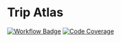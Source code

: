 # Trip Atlas

[![Workflow Badge](https://github.com/JacquesLucke/tripatlas/actions/workflows/build_and_deploy.yml/badge.svg)](https://github.com/JacquesLucke/tripatlas/actions)
[![Code Coverage](https://codecov.io/gh/JacquesLucke/tripatlas/branch/main/graph/badge.svg)](https://codecov.io/gh/JacquesLucke/tripatlas)
